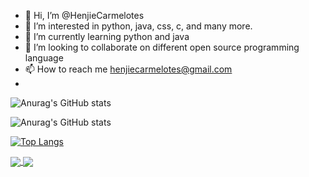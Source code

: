 - 👋 Hi, I’m @HenjieCarmelotes
- 👀 I’m interested in python, java, css, c, and many more.
- 🌱 I’m currently learning python and java
- 💞️ I’m looking to collaborate on different open source programming language
- 📫 How to reach me henjiecarmelotes@gmail.com
- 


![Anurag's GitHub stats](https://github-readme-stats.vercel.app/api?username=HenjieCarmelotes&hide=contribs,prs)

![Anurag's GitHub stats](https://github-readme-stats.vercel.app/api?username=HenjieCarmelotes&show_icons=true)

[![Top Langs](https://github-readme-stats.vercel.app/api/top-langs/?username=HenjieCarmelotes)](https://github.com/anuraghazra/github-readme-stats)

<a href="https://github.com/anuraghazra/github-readme-stats">
  <img align="center" src="https://github-readme-stats.vercel.app/api/pin/?username=HenjieCarmelotes&repo=github-readme-stats" />
</a>
<a href="https://github.com/anuraghazra/convoychat">
  <img align="center" src="https://github-readme-stats.vercel.app/api/pin/?username=HenjieCarmelotes&repo=convoychat" />
</a>

<!---
HenjieCarmelotes/HenjieCarmelotes is a ✨ special ✨ repository because its `README.md` (this file) appears on your GitHub profile.
You can click the Preview link to take a look at your changes.
--->
